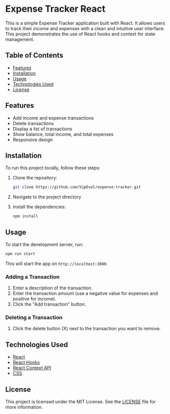 # Expense Tracker React

This is a simple Expense Tracker application built with React. It allows users to track their income and expenses with a clean and intuitive user interface. This project demonstrates the use of React hooks and context for state management.

## Table of Contents

- [Features](#features)
- [Installation](#installation)
- [Usage](#usage)
- [Technologies Used](#technologies-used)
- [License](#license)

## Features

- Add income and expense transactions
- Delete transactions
- Display a list of transactions
- Show balance, total income, and total expenses
- Responsive design


## Installation

To run this project locally, follow these steps:

1. Clone the repository:

   ```bash
   git clone https://github.com/VipEvel/expense-tracker.git
   ```

2. Navigate to the project directory

3. Install the dependencies:

   ```bash
   npm install
   ```

## Usage

To start the development server, run:

```bash
npm run start
```

This will start the app on `http://localhost:3000`.

### Adding a Transaction

1. Enter a description of the transaction.
2. Enter the transaction amount (use a negative value for expenses and positive for income).
3. Click the "Add transaction" button.

### Deleting a Transaction

1. Click the delete button (X) next to the transaction you want to remove.

## Technologies Used

- [React](https://reactjs.org/)
- [React Hooks](https://reactjs.org/docs/hooks-intro.html)
- [React Context API](https://reactjs.org/docs/context.html)
- [CSS](https://developer.mozilla.org/en-US/docs/Web/CSS)

## License

This project is licensed under the MIT License. See the [LICENSE](LICENSE) file for more information.
